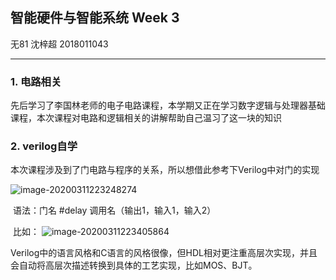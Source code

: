 ## 智能硬件与智能系统 Week 3

无81 沈梓超 2018011043

------

### 1. 电路相关

​	先后学习了李国林老师的电子电路课程，本学期又正在学习数字逻辑与处理器基础课程，本次课程对电路和逻辑相关的讲解帮助自己温习了这一块的知识

### 2. verilog自学

​	本次课程涉及到了门电路与程序的关系，所以想借此参考下Verilog中对门的实现

<img src="C:\Users\沈梓超\AppData\Roaming\Typora\typora-user-images\image-20200311223248274.png" alt="image-20200311223248274"  />

​	语法：门名 #delay 调用名（输出1，输入1，输入2）

​	比如：	![image-20200311223405864](C:\Users\沈梓超\AppData\Roaming\Typora\typora-user-images\image-20200311223405864.png)

​	Verilog中的语言风格和C语言的风格很像，但HDL相对更注重高层次实现，并且会自动将高层次描述转换到具体的工艺实现，比如MOS、BJT。

​	